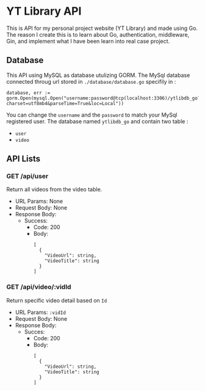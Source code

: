 # YT Library API
This is API for my personal project website (YT Library) and made using Go. The reason I create this is to learn about Go, authentication, middleware, Gin, and implement what I have been learn into real case project.

## Database
This API using MySQL as database utulizing GORM. The MySql database connected throug url stored in `./database/database.go` specifily in : 
```
database, err := gorm.Open(mysql.Open("username:password@tcp(localhost:3306)/ytlibdb_go?charset=utf8mb4&parseTime=True&loc=Local"))
```
You can change the `username` and the `password` to match your MySql registered user.
The database named `ytlibdb_go` and contain two table :
- `user`
- `video`

## API Lists
### GET /api/user
Return all videos from the video table.
- URL Params: None
- Request Body: None
- Response Body:
  - Success:
    - Code: 200
    - Body:
        ```
        [
          {
            "VideoUrl": string,
            "VideoTitle": string
          }
        ]
        ```

### GET /api/video/:vidId
Return specific video detail based on `Id`
- URL Params: `:vidId`
- Request Body: None
- Response Body:
  - Succes:
    - Code: 200
    - Body:
        ```
        [
          {
            "VideoUrl": string,
            "VideoTitle": string
          }
        ]
        ```
